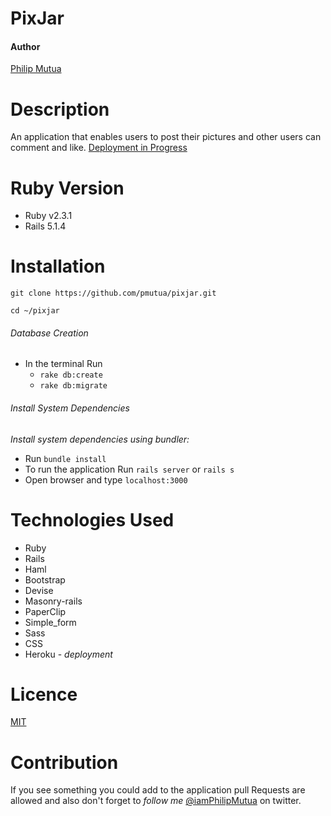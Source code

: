 # PixJar

#### Author
[Philip Mutua](philipmutua.netlify.com)

# Description 
An application that enables users to post their pictures and other users can comment and like.
[Deployment in Progress ](philipmutua.netlify.com)

# Ruby Version

* Ruby v2.3.1
* Rails 5.1.4

# Installation

`git clone https://github.com/pmutua/pixjar.git`

`cd ~/pixjar`

###### Database Creation 
* In the terminal Run 
	+ `rake db:create`
    + `rake db:migrate`

###### Install System Dependencies 
_Install system dependencies using bundler:_

* Run `bundle install`
* To run the application Run `rails server` or `rails s`
* Open browser and type `localhost:3000` 

# Technologies Used
* Ruby 
* Rails 
* Haml
* Bootstrap
* Devise 
* Masonry-rails
* PaperClip
* Simple_form
* Sass
* CSS
* Heroku - _deployment_ 

# Licence
[MIT](./LICENCE)

# Contribution
If you see something you could add to the application pull Requests are allowed and also don't forget to _follow me_
[@iamPhilipMutua](https://twitter.com/iamPhilipMutua) on twitter.